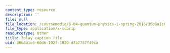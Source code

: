 ```yaml
---
content_type: resource
description: ''
file: null
file_location: /coursemedia/8-04-quantum-physics-i-spring-2016/36b8a1c660d6192f1820d7b7757f49ca_dnuZx9fZHsU.srt
file_type: application/x-subrip
resourcetype: Other
title: 3play caption file
uid: 36b8a1c6-60d6-192f-1820-d7b7757f49ca
---
```

